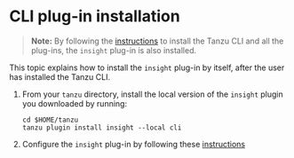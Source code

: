 # CLI plug-in installation

>**Note:** By following the [instructions](../install-tanzu-cli.md) to install the Tanzu CLI and all the plug-ins, the `insight` plug-in is also installed.

This topic explains how to install the `insight` plug-in by itself, after the user has installed the Tanzu CLI.

1. From your `tanzu` directory, install the local version of the `insight` plugin you downloaded by running:

    ```
    cd $HOME/tanzu
    tanzu plugin install insight --local cli
    ```
1. Configure the `insight` plug-in by following these [instructions](cli-configuration.md)
